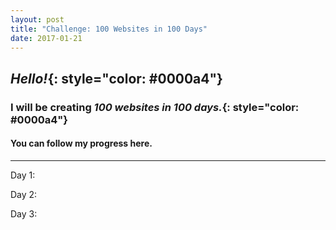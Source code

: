 ```yaml
---
layout: post
title: "Challenge: 100 Websites in 100 Days"
date: 2017-01-21
---
```


## *Hello!*{: style="color: #0000a4"}

### I will be creating *100 websites in 100 days.*{: style="color: #0000a4"}


#### You can follow my progress here.
---
Day 1: 

Day 2:

Day 3:

